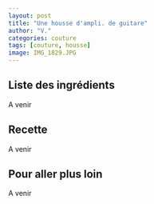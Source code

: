 ```yaml
---
layout: post
title: "Une housse d'ampli. de guitare"
author: "V."
categories: couture
tags: [couture, housse]
image: IMG_1829.JPG
---
```


## Liste des ingrédients

A venir

## Recette

A venir

## Pour aller plus loin

A venir